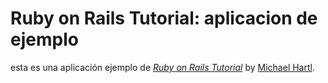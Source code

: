 # Ruby on Rails Tutorial: aplicacion de ejemplo

esta es una aplicación ejemplo de 
[*Ruby on Rails Tutorial*](http://railstutorial.org/)
by [Michael Hartl](http://michaelhartl.com/).